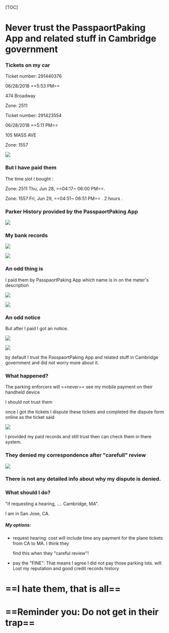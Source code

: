 [TOC]

# Never trust the  PasspaortPaking  App and related stuff in Cambridge government



### Tickets on my car

Ticket number: 291440376

06/28/2018   ==5:53 PM==

474 Broadway

Zone: 2511

 

Ticket number: 291423554

06/28/2018   ==5:11 PM==

105 MASS AVE

Zone: 1557

 ![](/home/bzu/Downloads/temp/1217848902.jpg)

### But I have paid them

The time slot I bought : 

Zone: 2511 Thu, Jun 28, ==04:17~ 06:00 PM==.  

Zone: 1557  Fri,  Jun 29, ==04:51~ 06:51 PM== .   2 hours . 

### Parker History provided by the PasspaortPaking  App

  ![](/home/bzu/Downloads/temp/432677786.jpg)



### My bank records

![](./857047703.jpg)

![](./1849720008.jpg)

### An odd thing is



I paid them by PasspaortPaking App which name is in on the meter's description

  ![](./839986692.jpg)

![](/home/bzu/Downloads/temp/2128046197.jpg) 

### An odd notice

But after I paid I got an notice. 

![](./1482940420.jpg)

![](/home/bzu/Downloads/temp/946178645.jpg)

 

by default I trust the  PasspaortPaking  App and related stuff in Cambridge government and did not worry more about it.

### What happened?   

The parking enforcers will ==never== see my mobile payment on their handheld device

I should not trust them

once I got the tickets I dispute these tickets and completed the dispute form online as the ticket said

![](./531427090.jpg)



I provided my paid records and still trust then can check them in there system. 

### They denied my correspondence after "carefull" review

![](./194373044.jpg)

### There is not any detailed info about why my dispute is denied. 

### What should I do? 

"if requesting a hearing, .... Cambridge, MA".

I am in San Jose, CA.  

##### My options: 

- request hearing:  cost will include time any payment for the plane tickets from CA to MA. I think they 

  find this when they "careful review"! 

- pay the "FINE":  That means I agree I did not pay those parking lots.  will Lost my reputation and good credit records history

  

#            ==I hate them, that is all==

# ==Reminder you: Do not get in their trap==

